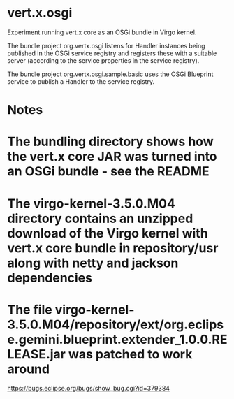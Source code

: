 vert.x.osgi
===========

Experiment running vert.x core as an OSGi bundle in Virgo kernel.

The bundle project org.vertx.osgi listens for Handler instances being published in the OSGi service registry and registers these with a suitable server (according to the service properties in the service registry).

The bundle project org.vertx.osgi.sample.basic uses the OSGi Blueprint service to publish a Handler to the service registry. 

Notes
=====

# The bundling directory shows how the vert.x core JAR was turned into an OSGi bundle - see the README
# The virgo-kernel-3.5.0.M04 directory contains an unzipped download of the Virgo kernel with vert.x core bundle in repository/usr along with netty and jackson dependencies 
# The file virgo-kernel-3.5.0.M04/repository/ext/org.eclipse.gemini.blueprint.extender_1.0.0.RELEASE.jar was patched to work around   
  https://bugs.eclipse.org/bugs/show_bug.cgi?id=379384
